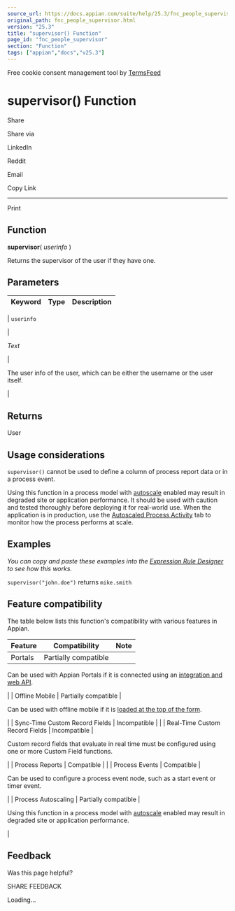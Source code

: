 ```yaml
---
source_url: https://docs.appian.com/suite/help/25.3/fnc_people_supervisor.html
original_path: fnc_people_supervisor.html
version: "25.3"
title: "supervisor() Function"
page_id: "fnc_people_supervisor"
section: "Function"
tags: ["appian","docs","v25.3"]
---
```



Free cookie consent management tool by [TermsFeed](https://www.termsfeed.com/)

# supervisor() Function

Share

Share via

LinkedIn

Reddit

Email

Copy Link

* * *

Print

## Function

**supervisor**( _userinfo_ )

Returns the supervisor of the user if they have one.

## Parameters

| Keyword | Type | Description |
| --- | --- | --- |
|
`userinfo`

 |

_Text_

 |

The user info of the user, which can be either the username or the user itself.

 |

## Returns

User

## Usage considerations

`supervisor()` cannot be used to define a column of process report data or in a process event.

Using this function in a process model with [autoscale](autoscale-processes.html) enabled may result in degraded site or application performance. It should be used with caution and tested thoroughly before deploying it for real-world use. When the application is in production, use the [Autoscaled Process Activity](monitoring-autoscaled-processes.html) tab to monitor how the process performs at scale.

## Examples

_You can copy and paste these examples into the [Expression Rule Designer](Expression_Rules.html) to see how this works._

`supervisor("john.doe")` returns `mike.smith`

## Feature compatibility

The table below lists this function's compatibility with various features in Appian.

| Feature | Compatibility | Note |
| --- | --- | --- |
| Portals | Partially compatible |
Can be used with Appian Portals if it is connected using an [integration and web API](portals-design.html#using-partially-compatible-functions-and-objects-in-a-portal).

 |
| Offline Mobile | Partially compatible |

Can be used with offline mobile if it is [loaded at the top of the form](offline-mobile-design-best-practices.html#working-with-partially-compatible-functions).

 |
| Sync-Time Custom Record Fields | Incompatible |  |
| Real-Time Custom Record Fields | Incompatible |

Custom record fields that evaluate in real time must be configured using one or more Custom Field functions.

 |
| Process Reports | Compatible |  |
| Process Events | Compatible |

Can be used to configure a process event node, such as a start event or timer event.

 |
| Process Autoscaling | Partially compatible |

Using this function in a process model with [autoscale](autoscale-processes.html) enabled may result in degraded site or application performance.

 |

## Feedback

Was this page helpful?

SHARE FEEDBACK

Loading...
